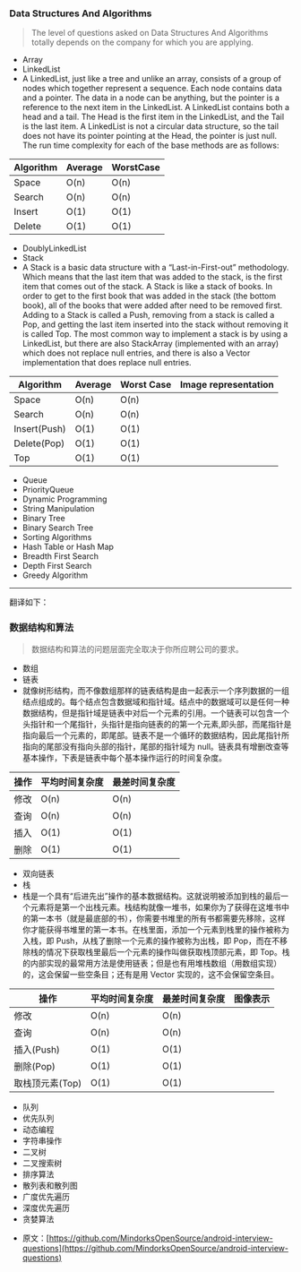 ### Data Structures And Algorithms

> The level of questions asked on Data Structures And Algorithms totally depends on the company for which you are applying.

 - Array
 - LinkedList
  - A LinkedList, just like a tree and unlike an array, consists of a group of nodes which together represent a sequence. Each node contains data and a pointer. The data in a node can be anything, but the pointer is a reference to the next item in the LinkedList. A LinkedList contains both a head and a tail. The Head is the first item in the LinkedList, and the Tail is the last item. A LinkedList is not a circular data structure, so the tail does not have its pointer pointing at the Head, the pointer is just null. The run time complexity for each of the base methods are as follows:

| Algorithm | Average | WorstCase |
| ------ | ------ | ------ |
| Space | O(n) | O(n) | 
| Search | O(n) | O(n) |
| Insert | O(1)| O(1) |
| Delete | O(1) | O(1) |

 - DoublyLinkedList
 - Stack
  - A Stack is a basic data structure with a “Last-in-First-out” methodology. Which means that the last item that was added to the stack, is the first item that comes out of the stack. A Stack is like a stack of books. In order to get to the first book that was added in the stack (the bottom book), all of the books that were added after need to be removed first. Adding to a Stack is called a Push, removing from a stack is called a Pop, and getting the last item inserted into the stack without removing it is called Top. The most common way to implement a stack is by using a LinkedList, but there are also StackArray (implemented with an array) which does not replace null entries, and there is also a Vector implementation that does replace null entries.

| Algorithm | Average | Worst Case | Image representation |
| ------ | ------ | ------ | ------ |
| Space | O(n) | O(n) |
| Search | O(n) | O(n) |
| Insert(Push) | O(1) | O(1) |
| Delete(Pop) | O(1) | O(1) |
| Top | O(1) | O(1) |

 - Queue
 - PriorityQueue
 - Dynamic Programming
 - String Manipulation
 - Binary Tree
 - Binary Search Tree
 - Sorting Algorithms
 - Hash Table or Hash Map
 - Breadth First Search
 - Depth First Search
 - Greedy Algorithm

___

翻译如下：

### 数据结构和算法
> 数据结构和算法的问题层面完全取决于你所应聘公司的要求。

 - 数组
 - 链表
  - 就像树形结构，而不像数组那样的链表结构是由一起表示一个序列数据的一组结点组成的。每个结点包含数据域和指针域。结点中的数据域可以是任何一种数据结构，但是指针域是链表中对后一个元素的引用。一个链表可以包含一个头指针和一个尾指针，头指针是指向链表的的第一个元素,即头部，而尾指针是指向最后一个元素的，即尾部。链表不是一个循环的数据结构，因此尾指针所指向的尾部没有指向头部的指针，尾部的指针域为 null。链表具有增删改查等基本操作，下表是链表中每个基本操作运行的时间复杂度。

| 操作 | 平均时间复杂度 | 最差时间复杂度 |
| ------ | ------ | ------ |
| 修改 | O(n) | O(n) |
| 查询 | O(n) | O(n) |
| 插入 | O(1) | O(1) |
| 删除 | O(1) | O(1) |

 - 双向链表
 - 栈
  - 栈是一个具有“后进先出”操作的基本数据结构。这就说明被添加到栈的最后一个元素将是第一个出栈元素。栈结构就像一堆书，如果你为了获得在这堆书中的第一本书（就是最底部的书），你需要书堆里的所有书都需要先移除，这样你才能获得书堆里的第一本书。在栈里面，添加一个元素到栈里的操作被称为入栈，即 Push，从栈了删除一个元素的操作被称为出栈，即 Pop，而在不移除栈的情况下获取栈里最后一个元素的操作叫做获取栈顶部元素，即 Top。栈的内部实现的最常用方法是使用链表；但是也有用堆栈数组（用数组实现）的，这会保留一些空条目；还有是用 Vector 实现的，这不会保留空条目。

| 操作 | 平均时间复杂度 | 最差时间复杂度 | 图像表示 |
| ------ | ------ | ------ | ------ |
| 修改 | O(n) | O(n) |
| 查询 | O(n) | O(n) |
| 插入(Push) | O(1) | O(1) |
| 删除(Pop) | O(1) | O(1) |
| 取栈顶元素(Top) | O(1) | O(1) |

 - 队列
 - 优先队列
 - 动态编程
 - 字符串操作
 - 二叉树
 - 二叉搜索树
 - 排序算法
 - 散列表和散列图
 - 广度优先遍历
 - 深度优先遍历
 - 贪婪算法

* 原文：[https://github.com/MindorksOpenSource/android-interview-questions](https://github.com/MindorksOpenSource/android-interview-questions)